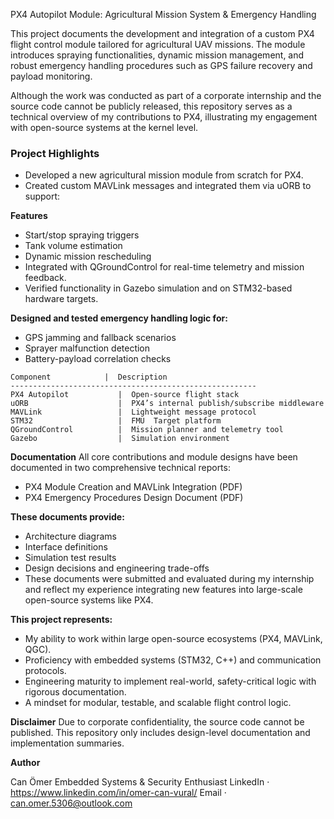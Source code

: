 PX4 Autopilot Module: Agricultural Mission System & Emergency Handling

This project documents the development and integration of a custom PX4 flight control module tailored for agricultural UAV missions. The module introduces spraying functionalities, dynamic mission management, and robust emergency handling procedures such as GPS failure recovery and payload monitoring.

Although the work was conducted as part of a corporate internship and the source code cannot be publicly released, this repository serves as a technical overview of my contributions to PX4, illustrating my engagement with open-source systems at the kernel level.

### Project Highlights
- Developed a new agricultural mission module from scratch for PX4.
- Created custom MAVLink messages and integrated them via uORB to support:

**Features**
* Start/stop spraying triggers
* Tank volume estimation
* Dynamic mission rescheduling
* Integrated with QGroundControl for real-time telemetry and mission feedback.
* Verified functionality in Gazebo simulation and on STM32-based hardware targets.


**Designed and tested emergency handling logic for:**
* GPS jamming and fallback scenarios
* Sprayer malfunction detection
* Battery-payload correlation checks

```
Component	         |  Description
-------------------------------------------------------
PX4 Autopilot	        |  Open-source flight stack
uORB	                |  PX4’s internal publish/subscribe middleware
MAVLink	                |  Lightweight message protocol
STM32                   |  FMU	Target platform
QGroundControl	        |  Mission planner and telemetry tool
Gazebo	                |  Simulation environment
```

**Documentation**
All core contributions and module designs have been documented in two comprehensive technical reports:
- PX4 Module Creation and MAVLink Integration (PDF)
- PX4 Emergency Procedures Design Document (PDF)

**These documents provide:**
* Architecture diagrams
* Interface definitions
* Simulation test results
* Design decisions and engineering trade-offs
* These documents were submitted and evaluated during my internship and reflect my experience integrating new features into large-scale open-source systems like PX4.

**This project represents:**
* My ability to work within large open-source ecosystems (PX4, MAVLink, QGC).
* Proficiency with embedded systems (STM32, C++) and communication protocols.
* Engineering maturity to implement real-world, safety-critical logic with rigorous documentation.
* A mindset for modular, testable, and scalable flight control logic.

**Disclaimer**
Due to corporate confidentiality, the source code cannot be published. This repository only includes design-level documentation and implementation summaries.

**Author**

Can Ömer
Embedded Systems & Security Enthusiast
LinkedIn · https://www.linkedin.com/in/omer-can-vural/
Email · can.omer.5306@outlook.com

